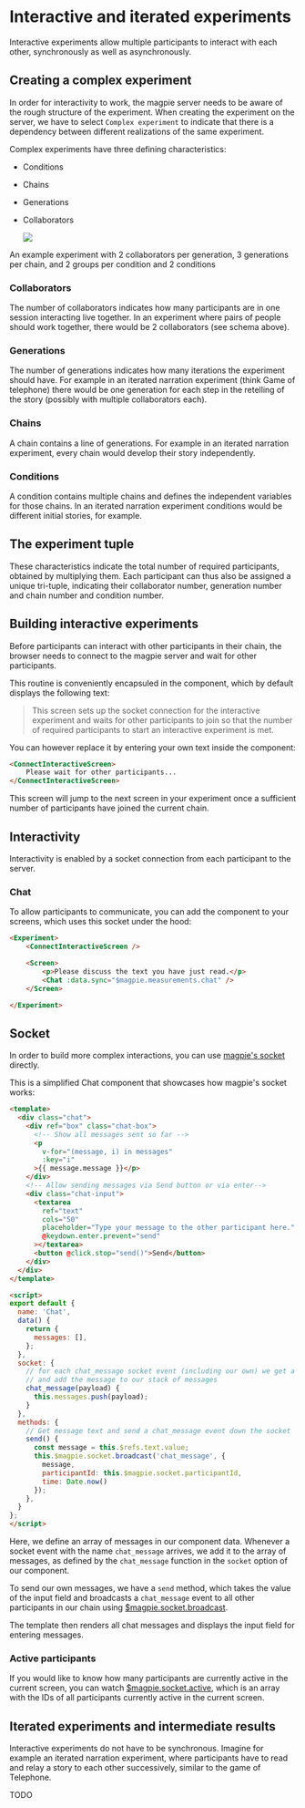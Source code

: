 # Interactive and iterated experiments
Interactive experiments allow multiple participants to interact with each other, synchronously as well as asynchronously.

## Creating a complex experiment
In order for interactivity to work, the magpie server needs to be aware of the rough structure of the experiment.
When creating the experiment on the server, we have to select `Complex experiment` to indicate that there is a dependency
between different realizations of the same experiment.

Complex experiments have three defining characteristics:

* Conditions
* Chains
* Generations
* Collaborators

  <img src="/images/getting_started/complex-experiments.png" />
An example experiment with 2 collaborators per generation, 3 generations per chain, and 2 groups per condition and 2 conditions

### Collaborators
The number of collaborators indicates how many participants are in one session interacting live together. In an experiment where
pairs of people should work together, there would be 2 collaborators (see schema above).

### Generations
The number of generations indicates how many iterations the experiment should have. For example in an iterated narration
experiment (think Game of telephone) there would be one generation for each step in the retelling of the story (possibly with multiple collaborators each).

### Chains
A chain contains a line of generations. For example in an iterated narration experiment, every chain would develop their story independently.

### Conditions
A condition contains multiple chains and defines the independent variables for those chains. In an iterated narration experiment
conditions would be different initial stories, for example.

## The experiment tuple
These characteristics indicate the total number of required participants, obtained by multiplying them. Each participant
can thus also be assigned a unique tri-tuple, indicating their collaborator number, generation number and chain number and condition number.

## Building interactive experiments
Before participants can interact with other participants in their chain, the browser needs to connect to the magpie server
and wait for other participants.

This routine is conveniently encapsuled in the [<ConnectInteractiveScreen>](https://magpie-reference.netlify.app/#connectinteractivescreen)
component, which by default displays the following text:

> This screen sets up the socket connection for the interactive experiment and waits for other
> participants to join so that the number of required participants to start an interactive experiment is met. 

You can however replace it by entering your own text inside the component:

```html
<ConnectInteractiveScreen>
    Please wait for other participants...
</ConnectInteractiveScreen>
```

This screen will jump to the next screen in your experiment once a sufficient number of participants have joined the current chain.

## Interactivity
Interactivity is enabled by a socket connection from each participant to the server.

### Chat
To allow participants to communicate, you can add the [<Chat>](https://magpie-reference.netlify.app/#chat) component
to your screens, which uses this socket under the hood:

```html
<Experiment>
    <ConnectInteractiveScreen />

    <Screen>
        <p>Please discuss the text you have just read.</p>
        <Chat :data.sync="$magpie.measurements.chat" />
    </Screen>

</Experiment>
```

## Socket
In order to build more complex interactions, you can use [magpie's socket](https://magpie-reference.netlify.app/#Socket)
directly.

This is a simplified Chat component that showcases how magpie's socket works:

```html
<template>
  <div class="chat">
    <div ref="box" class="chat-box">
      <!-- Show all messages sent so far -->
      <p
        v-for="(message, i) in messages"
        :key="i"
      >{{ message.message }}</p>
    </div>
    <!-- Allow sending messages via Send button or via enter-->
    <div class="chat-input">
      <textarea
        ref="text"
        cols="50"
        placeholder="Type your message to the other participant here."
        @keydown.enter.prevent="send"
      ></textarea>
      <button @click.stop="send()">Send</button>
    </div>
  </div>
</template>

<script>
export default {
  name: 'Chat',
  data() {
    return {
      messages: [],
    };
  },
  socket: {
    // for each chat_message socket event (including our own) we get a callback
    // and add the message to our stack of messages
    chat_message(payload) {
      this.messages.push(payload);
    }
  },
  methods: {
    // Get message text and send a chat_message event down the socket
    send() {
      const message = this.$refs.text.value;
      this.$magpie.socket.broadcast('chat_message', {
        message,
        participantId: this.$magpie.socket.participantId,
        time: Date.now()
      });
    },
  }
};
</script>
```

Here, we define an array of messages in our component data. Whenever a socket event with the name `chat_message` arrives, we add
it to the array of messages, as defined by the `chat_message` function in the `socket` option of our component.

To send our own messages, we have a `send` method, which takes the value of the input field and broadcasts a `chat_message` event
to all other participants in our chain using [$magpie.socket.broadcast](https://magpie-reference.netlify.app/#Socket+broadcast).

The template then renders all chat messages and displays the input field for entering messages.

### Active participants
If you would like to know how many participants are currently active in the current screen, you can watch
[$magpie.socket.active](https://magpie-reference.netlify.app/#Socket+active), which is an array with the IDs of all participants currently
active in the current screen.

## Iterated experiments and intermediate results
Interactive experiments do not have to be synchronous.
Imagine for example an iterated narration experiment, where participants have to read and relay a story to each other
successively, similar to the game of Telephone.

TODO

